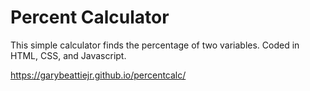 # Percent Calculator
This simple calculator finds the percentage of two variables. Coded in HTML, CSS, and Javascript. 

https://garybeattiejr.github.io/percentcalc/

